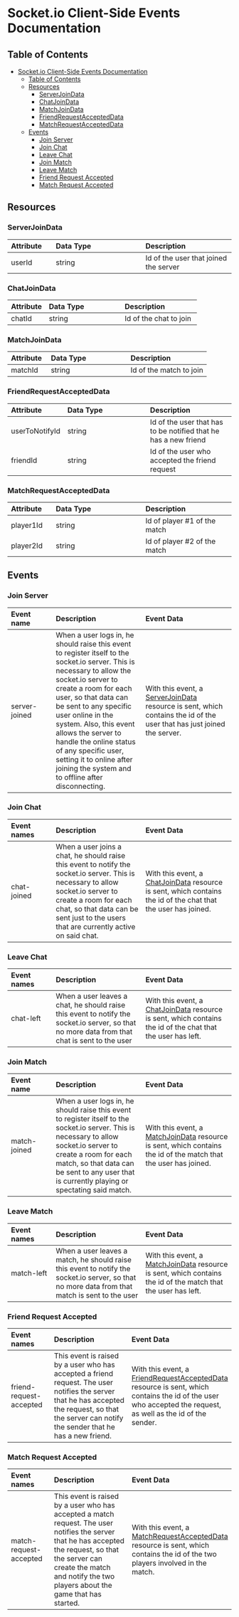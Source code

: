 # Socket.io Client-Side Events Documentation

## Table of Contents

- [Socket.io Client-Side Events Documentation](#socketio-client-side-events-documentation)
  - [Table of Contents](#table-of-contents)
  - [Resources](#resources)
    - [ServerJoinData](#serverjoindata)
    - [ChatJoinData](#chatjoindata)
    - [MatchJoinData](#matchjoindata)
    - [FriendRequestAcceptedData](#friendrequestaccepteddata)
    - [MatchRequestAcceptedData](#matchrequestaccepteddata)
  - [Events](#events)
    - [Join Server](#join-server)
    - [Join Chat](#join-chat)
    - [Leave Chat](#leave-chat)
    - [Join Match](#join-match)
    - [Leave Match](#leave-match)
    - [Friend Request Accepted](#friend-request-accepted)
    - [Match Request Accepted](#match-request-accepted)

<style>
table th:first-of-type {
    width: 20%;
}
table th:nth-of-type(2) {
    width: 40%;
}
table th:nth-of-type(3) {
    width: 40%;
}
</style>

## Resources

### ServerJoinData

| Attribute | Data Type | Description |
| :-------- | :-------- | :---------- |
| userId | string | Id of the user that joined the server |

### ChatJoinData

| Attribute | Data Type | Description |
| :-------- | :-------- | :---------- |
| chatId | string | Id of the chat to join |

### MatchJoinData

| Attribute | Data Type | Description |
| :-------- | :-------- | :---------- |
| matchId | string | Id of the match to join |

### FriendRequestAcceptedData

| Attribute | Data Type | Description |
| :-------- | :-------- | :---------- |
| userToNotifyId | string | Id of the user that has to be notified that he has a new friend |
| friendId | string | Id of the user who accepted the friend request |

### MatchRequestAcceptedData

| Attribute | Data Type | Description |
| :-------- | :-------- | :---------- |
| player1Id | string | Id of player #1 of the match |
| player2Id | string | Id of player #2 of the match |

## Events

### Join Server

| Event name | Description | Event Data |
| :--------- | :---------- | :--------- |
| server-joined | When a user logs in, he should raise this event to register itself to the socket.io server. This is necessary to allow the socket.io server to create a room for each user, so that data can be sent to any specific user online in the system. Also, this event allows the server to handle the online status of any specific user, setting it to online after joining the system and to offline after disconnecting. | With this event, a [ServerJoinData](#serverjoindata) resource is sent, which contains the id of the user that has just joined the server. |

### Join Chat

| Event names | Description | Event Data |
| :--------- | :---------- | :--------- |
| chat-joined | When a user joins a chat, he should raise this event to notify the socket.io server. This is necessary to allow socket.io server to create a room for each chat, so that data can be sent just to the users that are currently active on said chat. | With this event, a [ChatJoinData](#chatjoindata) resource is sent, which contains the id of the chat that the user has joined. |

### Leave Chat

| Event names | Description | Event Data |
| :--------- | :---------- | :--------- |
| chat-left | When a user leaves a chat, he should raise this event to notify the socket.io server, so that no more data from that chat is sent to the user | With this event, a [ChatJoinData](#chatjoindata) resource is sent, which contains the id of the chat that the user has left. |

### Join Match

| Event name | Description | Event Data |
| :--------- | :---------- | :--------- |
| match-joined | When a user logs in, he should raise this event to register itself to the socket.io server. This is necessary to allow socket.io server to create a room for each match, so that data can be sent to any user that is currently playing or spectating said match. | With this event, a [MatchJoinData](#matchjoindata) resource is sent, which contains the id of the match that the user has joined. |

### Leave Match

| Event names | Description | Event Data |
| :--------- | :---------- | :--------- |
| match-left | When a user leaves a match, he should raise this event to notify the socket.io server, so that no more data from that match is sent to the user |  With this event, a [MatchJoinData](#matchjoindata) resource is sent, which contains the id of the match that the user has left. |

### Friend Request Accepted

| Event names | Description | Event Data |
| :--------- | :---------- | :--------- |
| friend-request-accepted | This event is raised by a user who has accepted a friend request. The user notifies the server that he has accepted the request, so that the server can notify the sender that he has a new friend. |  With this event, a [FriendRequestAcceptedData](#friendrequestaccepteddata) resource is sent, which contains the id of the user who accepted the request, as well as the id of the sender. |

### Match Request Accepted

| Event names | Description | Event Data |
| :--------- | :---------- | :--------- |
| match-request-accepted | This event is raised by a user who has accepted a match request. The user notifies the server that he has accepted the request, so that the server can create the match and notify the two players about the game that has started. |  With this event, a [MatchRequestAcceptedData](#matchrequestaccepteddata) resource is sent, which contains the id of the two players involved in the match. |

